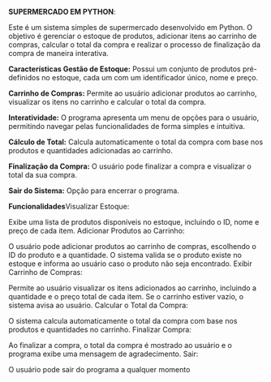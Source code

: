 **SUPERMERCADO EM PYTHON**:

Este é um sistema simples de supermercado desenvolvido em Python. O objetivo é gerenciar o estoque de produtos, adicionar itens ao carrinho de compras, calcular o total da compra e realizar o processo de finalização da compra de maneira interativa.

**Características Gestão de Estoque:**
Possui um conjunto de produtos pré-definidos no estoque, cada um com um identificador único, nome e preço.


**Carrinho de Compras:** Permite ao usuário adicionar produtos ao carrinho, visualizar os itens no carrinho e calcular o total da compra.

**Interatividade:** O programa apresenta um menu de opções para o usuário, permitindo navegar pelas funcionalidades de forma simples e intuitiva.

**Cálculo de Total:** Calcula automaticamente o total da compra com base nos produtos e quantidades adicionadas ao carrinho.

**Finalização da Compra:** O usuário pode finalizar a compra e visualizar o total da sua compra.

**Sair do Sistema:** Opção para encerrar o programa.

**Funcionalidades**Visualizar Estoque:

Exibe uma lista de produtos disponíveis no estoque, incluindo o ID, nome e preço de cada item.
Adicionar Produtos ao Carrinho:

O usuário pode adicionar produtos ao carrinho de compras, escolhendo o ID do produto e a quantidade.
O sistema valida se o produto existe no estoque e informa ao usuário caso o produto não seja encontrado.
Exibir Carrinho de Compras:

Permite ao usuário visualizar os itens adicionados ao carrinho, incluindo a quantidade e o preço total de cada item.
Se o carrinho estiver vazio, o sistema avisa ao usuário.
Calcular o Total da Compra:

O sistema calcula automaticamente o total da compra com base nos produtos e quantidades no carrinho.
Finalizar Compra:

Ao finalizar a compra, o total da compra é mostrado ao usuário e o programa exibe uma mensagem de agradecimento.
Sair:

O usuário pode sair do programa a qualquer momento
